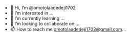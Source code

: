 - 👋 Hi, I’m @omotolaadedeji1702
- 👀 I’m interested in ...
- 🌱 I’m currently learning ...
- 💞️ I’m looking to collaborate on ...
- 📫 How to reach me omotolaadedeji1702@gmail.com...

<!---
omotolaadedeji1702/omotolaadedeji1702 is a ✨ special ✨ repository because its `README.md` (this file) appears on your GitHub profile.
You can click the Preview link to take a look at your changes.
--->
